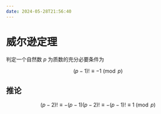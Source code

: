 ```yaml
---
date: 2024-05-28T21:56:40
---
```


# 威尔逊定理

判定一个自然数 $p$ 为质数的充分必要条件为

$$
(p-1)! \equiv -1 \pmod{p}
$$

## 推论

$$
(p-2)! \equiv -(p-1)(p-2)! \equiv -(p-1)! \equiv 1 \pmod{p}
$$

